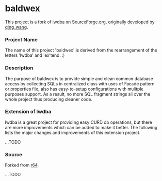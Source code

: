 baldwex
=======

This project is a fork of <a href="http://sourceforge.net/projects/lwdba/">lwdba</a> on SourceForge.org, originally developed by <a href="http://sourceforge.net/users/qing_wang">qing_wang</a>. 

<h3>Project Name</h3>
The name of this project 'baldwex' is derived from the rearrangement of the letters 'lwdba' and 'ex'tend. :)

<h3>Description</h3>
The purpose of baldwex is to provide simple and clean common database access by collecting SQLs in centralized class with uses of Facade pattern or properties file, also has easy-to-setup configurations with mulitple purposes support. As a result, no more SQL fragment strings all over the whole project thus producing cleaner code.

<h3>Extension of lwdba</h3>
lwdba is a great project for providing easy CURD db operations, but there are more improvements which can be added to make it better. The following lists the major changes and improvements of this extension project.

...TODO

<h3>Source</h3>
Forked from <a href="http://sourceforge.net/p/lwdba/code/64/">r64</a>.



...TODO
